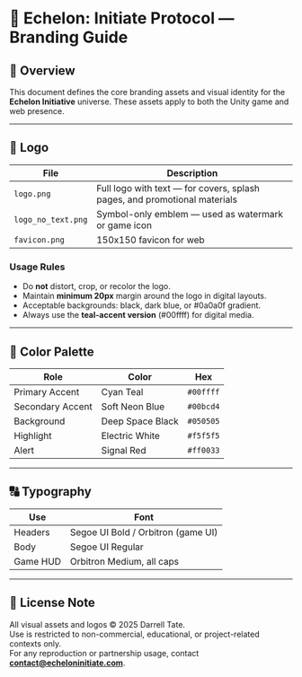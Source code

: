 # 🎨 Echelon: Initiate Protocol — Branding Guide

## 🧩 Overview
This document defines the core branding assets and visual identity for the **Echelon Initiative** universe.
These assets apply to both the Unity game and web presence.

---

## 🚀 Logo

| File | Description |
|------|--------------|
| `logo.png` | Full logo with text — for covers, splash pages, and promotional materials |
| `logo_no_text.png` | Symbol-only emblem — used as watermark or game icon |
| `favicon.png` | 150x150 favicon for web |

### Usage Rules
- Do **not** distort, crop, or recolor the logo.
- Maintain **minimum 20px** margin around the logo in digital layouts.
- Acceptable backgrounds: black, dark blue, or #0a0a0f gradient.
- Always use the **teal-accent version** (#00ffff) for digital media.

---

## 🎨 Color Palette

| Role | Color | Hex |
|------|--------|-----|
| Primary Accent | Cyan Teal | `#00ffff` |
| Secondary Accent | Soft Neon Blue | `#00bcd4` |
| Background | Deep Space Black | `#050505` |
| Highlight | Electric White | `#f5f5f5` |
| Alert | Signal Red | `#ff0033` |

---

## 🔠 Typography

| Use | Font |
|------|------|
| Headers | Segoe UI Bold / Orbitron (game UI) |
| Body | Segoe UI Regular |
| Game HUD | Orbitron Medium, all caps |

---

## 🧾 License Note
All visual assets and logos © 2025 Darrell Tate.  
Use is restricted to non-commercial, educational, or project-related contexts only.  
For any reproduction or partnership usage, contact **contact@echeloninitiate.com**.

